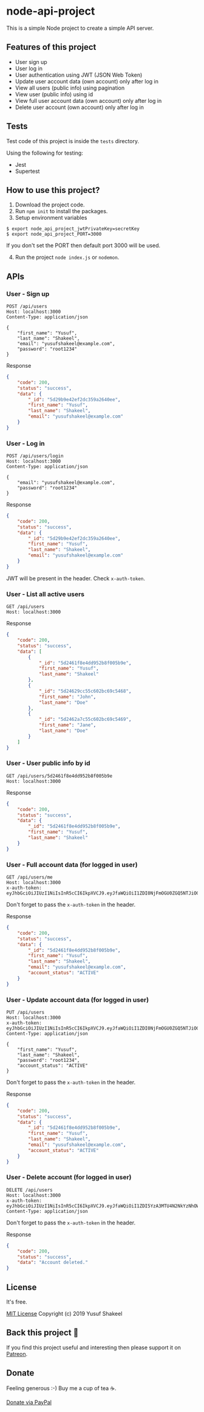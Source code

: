 # node-api-project

This is a simple Node project to create a simple API server.

## Features of this project
* User sign up
* User log in
* User authentication using JWT (JSON Web Token)
* Update user account data (own account) only after log in
* View all users (public info) using pagination
* View user (public info) using id
* View full user account data (own account) only after log in
* Delete user account (own account) only after log in

## Tests
Test code of this project is inside the `tests` directory.

Using the following for testing:
* Jest
* Supertest

## How to use this project?

1. Download the project code.
2. Run `npm init` to install the packages.
3. Setup environment variables
```
$ export node_api_project_jwtPrivateKey=secretKey
$ export node_api_project_PORT=3000
```
If you don't set the PORT then default port 3000 will be used.

4. Run the project `node index.js` or `nodemon`.


## APIs

### User - Sign up

```
POST /api/users
Host: localhost:3000
Content-Type: application/json

{
    "first_name": "Yusuf",
    "last_name": "Shakeel",
    "email": "yusufshakeel@example.com",
    "password": "root1234"
}
```

Response

```JSON
{
    "code": 200,
    "status": "success",
    "data": {
        "_id": "5d29b9e42ef2dc359a2640ee",
        "first_name": "Yusuf",
        "last_name": "Shakeel",
        "email": "yusufshakeel@example.com"
    }
}
```

### User - Log in

```
POST /api/users/login
Host: localhost:3000
Content-Type: application/json

{
    "email": "yusufshakeel@example.com",
    "password": "root1234"
}
```

Response

```JSON
{
    "code": 200,
    "status": "success",
    "data": {
        "_id": "5d29b9e42ef2dc359a2640ee",
        "first_name": "Yusuf",
        "last_name": "Shakeel",
        "email": "yusufshakeel@example.com"
    }
}
```

JWT will be present in the header. Check `x-auth-token`.

### User - List all active users

```
GET /api/users
Host: localhost:3000
```

Response

```JSON
{
    "code": 200,
    "status": "success",
    "data": [
        {
            "_id": "5d2461f8e4dd952b8f005b9e",
            "first_name": "Yusuf",
            "last_name": "Shakeel"
        },
        {
            "_id": "5d24629cc55c602bc69c5468",
            "first_name": "John",
            "last_name": "Doe"
        },
        {
            "_id": "5d2462a7c55c602bc69c5469",
            "first_name": "Jane",
            "last_name": "Doe"
        }
    ]
}
```

### User - User public info by id

```
GET /api/users/5d2461f8e4dd952b8f005b9e
Host: localhost:3000
```

Response

```JSON
{
    "code": 200,
    "status": "success",
    "data": {
        "_id": "5d2461f8e4dd952b8f005b9e",
        "first_name": "Yusuf",
        "last_name": "Shakeel"
    }
}
```

### User - Full account data (for logged in user)

```
GET /api/users/me
Host: localhost:3000
x-auth-token: eyJhbGciOiJIUzI1NiIsInR5cCI6IkpXVCJ9.eyJfaWQiOiI1ZDI0NjFmOGU0ZGQ5NTJiOGYwMDViOWUiLCJpc1VzZXIiOnRydWUsImV4cCI6MTU2MzAxOTUzMSwiaWF0IjoxNTYzMDE1OTMxfQ.EY_5GJzqrfaHAwi6g5kvrA5FUKCXclTD1F0eTpq8ZQk
```

Don't forget to pass the `x-auth-token` in the header.

Response

```JSON
{
    "code": 200,
    "status": "success",
    "data": {
        "_id": "5d2461f8e4dd952b8f005b9e",
        "first_name": "Yusuf",
        "last_name": "Shakeel",
        "email": "yusufshakeel@example.com",
        "account_status": "ACTIVE"
    }
}
```

### User - Update account data (for logged in user)

```
PUT /api/users
Host: localhost:3000
x-auth-token: eyJhbGciOiJIUzI1NiIsInR5cCI6IkpXVCJ9.eyJfaWQiOiI1ZDI0NjFmOGU0ZGQ5NTJiOGYwMDViOWUiLCJpc1VzZXIiOnRydWUsImV4cCI6MTU2MzAxOTUzMSwiaWF0IjoxNTYzMDE1OTMxfQ.EY_5GJzqrfaHAwi6g5kvrA5FUKCXclTD1F0eTpq8ZQk
Content-Type: application/json

{
    "first_name": "Yusuf",
    "last_name": "Shakeel",
    "password": "root1234",
    "account_status": "ACTIVE"
}
```

Don't forget to pass the `x-auth-token` in the header.

Response

```JSON
{
    "code": 200,
    "status": "success",
    "data": {
        "_id": "5d2461f8e4dd952b8f005b9e",
        "first_name": "Yusuf",
        "last_name": "Shakeel",
        "email": "yusufshakeel@example.com",
        "account_status": "ACTIVE"
    }
}
```

### User - Delete account (for logged in user)

```
DELETE /api/users
Host: localhost:3000
x-auth-token: eyJhbGciOiJIUzI1NiIsInR5cCI6IkpXVCJ9.eyJfaWQiOiI1ZDI5YzA3MTU4N2NkYzNhOWU4NGZmZDciLCJpc1VzZXIiOnRydWUsImV4cCI6MTU2MzAyMDkzNiwiaWF0IjoxNTYzMDE3MzM2fQ.yjPB2Qe1VIL3iwVJ5XqLtehOVRSReBv2r79ecou9oF0
Content-Type: application/json
```

Don't forget to pass the `x-auth-token` in the header.

Response

```JSON
{
    "code": 200,
    "status": "success",
    "data": "Account deleted."
}
```

## License
It's free.

[MIT License](https://github.com/yusufshakeel/node-api-project/blob/master/LICENSE) Copyright (c) 2019 Yusuf Shakeel

## Back this project 🙏

If you find this project useful and interesting then please support it on [Patreon](https://www.patreon.com/yusufshakeel).

## Donate
Feeling generous :-) Buy me a cup of tea ☕.

[Donate via PayPal](https://www.paypal.me/yusufshakeel)